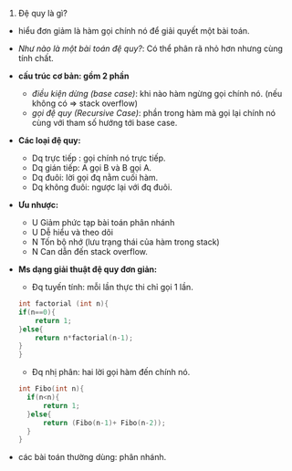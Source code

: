 1. Đệ quy là gì?

- hiểu đơn giảm là hàm gọi chính nó để giải quyết một bài toán.
- _Như nào là một bài toán đệ quy?_: Có thể phân rã nhỏ hơn nhưng cùng tính chất.
- **cấu trúc cơ bản: gồm 2 phần**
  - _điều kiện dừng (base case)_: khi nào hàm ngừng gọi chính nó. (nếu không có => stack overflow)
  - _gọi đệ quy (Recursive Case)_: phần trong hàm mà gọi lại chính nó cùng với tham số hướng tới base case.
- **Các loại đệ quy:**
  - Dq trực tiếp : gọi chính nó trực tiếp.
  - Dq gián tiếp: A gọi B và B gọi A.
  - Dq đuôi: lời gọi đq nằm cuối hàm.
  - Dq không đuôi: ngược lại với đq đuôi.
- **Ưu nhược:**

  - U Giảm phức tạp bài toán phân nhánh
  - U Dễ hiểu và theo dõi
  - N Tốn bộ nhớ (lưu trạng thái của hàm trong stack)
  - N Can dẫn đến stack overflow.

- **Ms dạng giải thuật đệ quy đơn giản:**

  - Đq tuyến tính: mỗi lần thực thi chỉ gọi 1 lần.

  ```c
  int factorial (int n){
  if(n==0){
      return 1;
  }else{
      return n*factorial(n-1);
  }
  }
  ```

  - Đq nhị phân: hai lời gọi hàm đến chính nó.

  ```c
  int Fibo(int n){
    if(n<n){
        return 1;
    }else{
        return (Fibo(n-1)+ Fibo(n-2));
    }
  }

  ```

- các bài toán thường dùng: phân nhánh.
